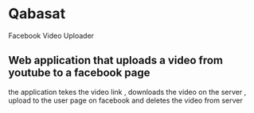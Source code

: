 # Qabasat
Facebook Video Uploader

## Web application that uploads a video from youtube to a facebook page 

the application tekes the video link , downloads the video on the server , upload to the user page on facebook and deletes the video from server
